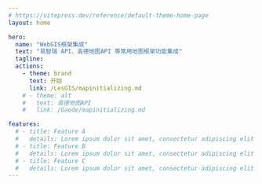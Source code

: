 ```yaml
---
# https://vitepress.dev/reference/default-theme-home-page
layout: home

hero:
  name: "WebGIS框架集成"
  text: "易智瑞 API、高德地图API 等常用地图框架功能集成"
  tagline: 
  actions:
    - theme: brand
      text: 开始
      link: /LesGIS/mapinitializing.md
    # - theme: alt
    #   text: 高德地图API
    #   link: /Gaode/mapinitializing.md

features:
  # - title: Feature A
  #   details: Lorem ipsum dolor sit amet, consectetur adipiscing elit
  # - title: Feature B
  #   details: Lorem ipsum dolor sit amet, consectetur adipiscing elit
  # - title: Feature C
  #   details: Lorem ipsum dolor sit amet, consectetur adipiscing elit
---
```


